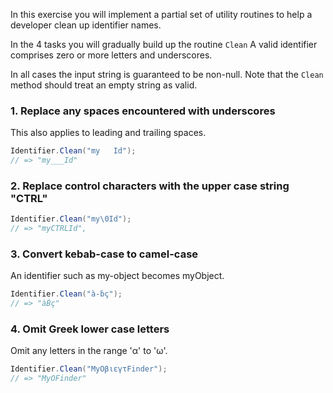 In this exercise you will implement a partial set of utility routines to help a developer
clean up identifier names.

In the 4 tasks you will gradually build up the routine `Clean` A valid identifier comprises
zero or more letters and underscores.

In all cases the input string is guaranteed to be non-null. Note that the `Clean` method should treat an empty string as valid.

### 1. Replace any spaces encountered with underscores

This also applies to leading and trailing spaces.

```csharp
Identifier.Clean("my   Id");
// => "my___Id"
```

### 2. Replace control characters with the upper case string "CTRL"

```csharp
Identifier.Clean("my\0Id");
// => "myCTRLId",
```

### 3. Convert kebab-case to camel-case

An identifier such as my-object becomes myObject.

```csharp
Identifier.Clean("à-ḃç");
// => "àḂç"
```

### 4. Omit Greek lower case letters

Omit any letters in the range 'α' to 'ω'.

```csharp
Identifier.Clean("MyΟβιεγτFinder");
// => "MyΟFinder"
```
